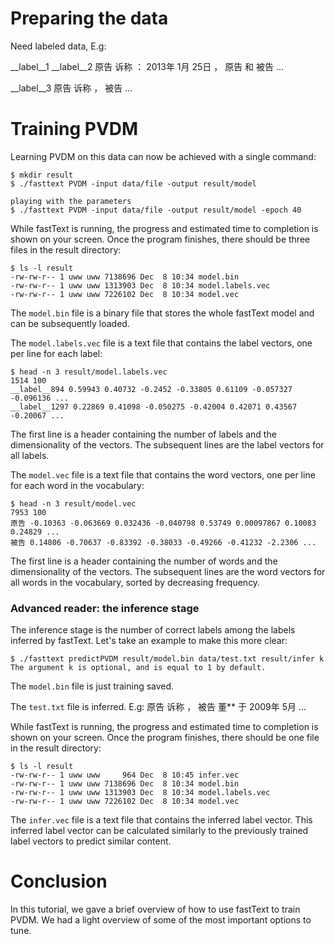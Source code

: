 # Preparing the data

Need labeled data, E.g:

__label__1 __label__2 原告 诉称 ： 2013年 1月 25日 ， 原告 和 被告 ...

__label__3 原告 诉称 ， 被告 ...

# Training PVDM

Learning PVDM on this data can now be achieved with a single command:

```
$ mkdir result
$ ./fasttext PVDM -input data/file -output result/model
```

```
playing with the parameters
$ ./fasttext PVDM -input data/file -output result/model -epoch 40
```

While fastText is running,  the progress and estimated time to completion is shown on your screen.  Once the program finishes, there should be three files in the result directory:

```
$ ls -l result
-rw-rw-r-- 1 uww uww 7138696 Dec  8 10:34 model.bin
-rw-rw-r-- 1 uww uww 1313903 Dec  8 10:34 model.labels.vec
-rw-rw-r-- 1 uww uww 7226102 Dec  8 10:34 model.vec
```

The `model.bin` file is a binary file that stores the whole fastText model and can be subsequently loaded.

The `model.labels.vec` file is a text file that contains the label vectors, one per line for each label:

```
$ head -n 3 result/model.labels.vec
1514 100
__label__894 0.59943 0.40732 -0.2452 -0.33805 0.61109 -0.057327 -0.096136 ...
__label__1297 0.22869 0.41098 -0.050275 -0.42004 0.42071 0.43567 -0.20067 ...
```

The first line is a header containing the number of labels and the dimensionality of the vectors. The subsequent lines are the label vectors for all labels. 

The `model.vec` file is a text file that contains the word vectors, one per line for each word in the vocabulary:

```
$ head -n 3 result/model.vec
7953 100
原告 -0.10363 -0.063669 0.032436 -0.040798 0.53749 0.00097867 0.10083 0.24829 ...
被告 0.14806 -0.70637 -0.83392 -0.38033 -0.49266 -0.41232 -2.2306 ...
```

The first line is a header containing the number of words and the dimensionality of the vectors. The subsequent lines are the word vectors for all words in the vocabulary, sorted by decreasing frequency.

### Advanced reader: the inference stage

The inference stage is the number of correct labels among the labels inferred by fastText. Let's take an example to make this more clear:

```
$ ./fasttext predictPVDM result/model.bin data/test.txt result/infer k
The argument k is optional, and is equal to 1 by default.
```
The `model.bin` file is just training saved.

The `test.txt` file is inferred. E.g:
原告 诉称 ， 被告 董** 于 2009年 5月 ...

While fastText is running,  the progress and estimated time to completion is shown on your screen.  Once the program finishes, there should be one file in the result directory:

```
$ ls -l result
-rw-rw-r-- 1 uww uww     964 Dec  8 10:45 infer.vec
-rw-rw-r-- 1 uww uww 7138696 Dec  8 10:34 model.bin
-rw-rw-r-- 1 uww uww 1313903 Dec  8 10:34 model.labels.vec
-rw-rw-r-- 1 uww uww 7226102 Dec  8 10:34 model.vec
```

The `infer.vec` file is a text file that contains the inferred label vector. This inferred label vector can be calculated similarly to the previously trained label vectors to predict similar content.


# Conclusion

In this tutorial, we gave a brief overview of how to use fastText to train PVDM. We had a light overview of some of the most important options to tune.
